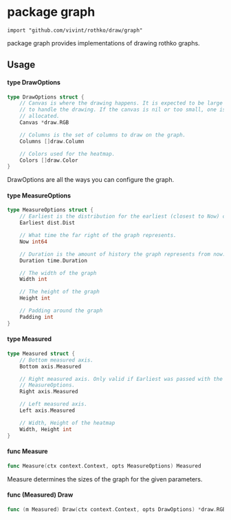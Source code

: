# package graph

`import "github.com/vivint/rothko/draw/graph"`

package graph provides implementations of drawing rothko graphs.

## Usage

#### type DrawOptions

```go
type DrawOptions struct {
	// Canvas is where the drawing happens. It is expected to be large enough
	// to handle the drawing. If the canvas is nil or too small, one is
	// allocated.
	Canvas *draw.RGB

	// Columns is the set of columns to draw on the graph.
	Columns []draw.Column

	// Colors used for the heatmap.
	Colors []draw.Color
}
```

DrawOptions are all the ways you can configure the graph.

#### type MeasureOptions

```go
type MeasureOptions struct {
	// Earliest is the distribution for the earliest (closest to Now) column.
	Earliest dist.Dist

	// What time the far right of the graph represents.
	Now int64

	// Duration is the amount of history the graph represents from now.
	Duration time.Duration

	// The width of the graph
	Width int

	// The height of the graph
	Height int

	// Padding around the graph
	Padding int
}
```


#### type Measured

```go
type Measured struct {
	// Bottom measured axis.
	Bottom axis.Measured

	// Right measured axis. Only valid if Earliest was passed with the
	// MeasureOptions.
	Right axis.Measured

	// Left measured axis.
	Left axis.Measured

	// Width, Height of the heatmap
	Width, Height int
}
```


#### func  Measure

```go
func Measure(ctx context.Context, opts MeasureOptions) Measured
```
Measure determines the sizes of the graph for the given parameters.

#### func (Measured) Draw

```go
func (m Measured) Draw(ctx context.Context, opts DrawOptions) *draw.RGB
```
